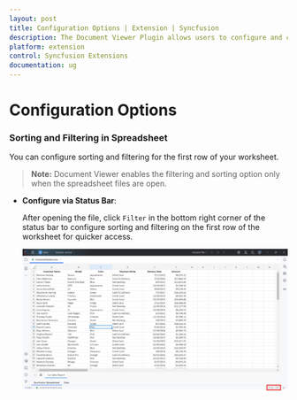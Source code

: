 ```yaml
---
layout: post
title: Configuration Options | Extension | Syncfusion
description: The Document Viewer Plugin allows users to configure and customize its intuitive features effortlessly.
platform: extension
control: Syncfusion Extensions
documentation: ug
---
```


# Configuration Options

### Sorting and Filtering in Spreadsheet

You can configure sorting and filtering for the first row of your worksheet.

> **Note:** Document Viewer enables the filtering and sorting option only when the spreadsheet files are open.

- **Configure via Status Bar**:

  After opening the file, click `Filter` in the bottom right corner of the status bar to configure sorting and filtering on the first row of the worksheet for quicker access.
  
    ![Filtering-Toolbar](images/Filtering-Toolbar.png)
